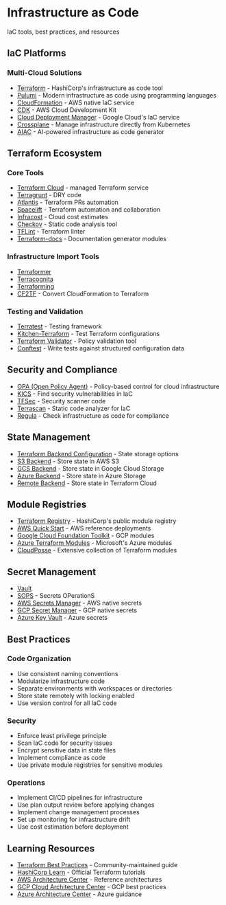 # Infrastructure as Code

IaC tools, best practices, and resources

## IaC Platforms

### Multi-Cloud Solutions

- [Terraform](https://www.terraform.io/) - HashiCorp's infrastructure as code tool
- [Pulumi](https://www.pulumi.com/) - Modern infrastructure as code using programming languages
- [CloudFormation](https://aws.amazon.com/cloudformation/) - AWS native IaC service
- [CDK](https://aws.amazon.com/cdk/) - AWS Cloud Development Kit
- [Cloud Deployment Manager](https://cloud.google.com/deployment-manager) - Google Cloud's IaC service
- [Crossplane](https://crossplane.io/) - Manage infrastructure directly from Kubernetes
- [AIAC](https://github.com/gofireflyio/aiac) - AI-powered infrastructure as code generator

## Terraform Ecosystem

### Core Tools

- [Terraform Cloud](https://cloud.hashicorp.com/products/terraform) - managed Terraform service
- [Terragrunt](https://terragrunt.gruntwork.io/) - DRY code
- [Atlantis](https://www.runatlantis.io/) - Terraform PRs automation
- [Spacelift](https://spacelift.io/) - Terraform automation and collaboration
- [Infracost](https://www.infracost.io/) - Cloud cost estimates
- [Checkov](https://www.checkov.io/) - Static code analysis tool
- [TFLint](https://github.com/terraform-linters/tflint) - Terraform linter
- [Terraform-docs](https://terraform-docs.io/) - Documentation generator modules

### Infrastructure Import Tools

- [Terraformer](https://github.com/GoogleCloudPlatform/terraformer)
- [Terracognita](https://github.com/cycloidio/terracognita)
- [Terraforming](https://github.com/dtan4/terraforming)
- [CF2TF](https://github.com/DontShaveTheYak/cf2tf) - Convert CloudFormation to Terraform

### Testing and Validation

- [Terratest](https://terratest.gruntwork.io/) - Testing framework
- [Kitchen-Terraform](https://github.com/newcontext-oss/kitchen-terraform) - Test Terraform configurations
- [Terraform Validator](https://github.com/GoogleCloudPlatform/terraform-validator) - Policy validation tool
- [Conftest](https://www.conftest.dev/) - Write tests against structured configuration data

## Security and Compliance

- [OPA (Open Policy Agent)](https://www.openpolicyagent.org/) - Policy-based control for cloud infrastructure
- [KICS](https://kics.io/) - Find security vulnerabilities in IaC
- [TFSec](https://github.com/aquasecurity/tfsec) - Security scanner code
- [Terrascan](https://github.com/accurics/terrascan) - Static code analyzer for IaC
- [Regula](https://regula.dev/) - Check infrastructure as code for compliance

## State Management

- [Terraform Backend Configuration](https://www.terraform.io/language/settings/backends) - State storage options
- [S3 Backend](https://www.terraform.io/language/settings/backends/s3) - Store state in AWS S3
- [GCS Backend](https://www.terraform.io/language/settings/backends/gcs) - Store state in Google Cloud Storage
- [Azure Backend](https://www.terraform.io/language/settings/backends/azurerm) - Store state in Azure Storage
- [Remote Backend](https://www.terraform.io/language/settings/backends/remote) - Store state in Terraform Cloud

## Module Registries

- [Terraform Registry](https://registry.terraform.io/) - HashiCorp's public module registry
- [AWS Quick Start](https://github.com/aws-quickstart) - AWS reference deployments
- [Google Cloud Foundation Toolkit](https://github.com/GoogleCloudPlatform/cloud-foundation-toolkit) - GCP modules
- [Azure Terraform Modules](https://github.com/Azure/terraform-azurerm-modules) - Microsoft's Azure modules
- [CloudPosse](https://github.com/cloudposse) - Extensive collection of Terraform modules

## Secret Management

- [Vault](https://www.vaultproject.io/)
- [SOPS](https://github.com/mozilla/sops) - Secrets OPerationS
- [AWS Secrets Manager](https://aws.amazon.com/secrets-manager/) - AWS native secrets
- [GCP Secret Manager](https://cloud.google.com/secret-manager) - GCP native secrets
- [Azure Key Vault](https://azure.microsoft.com/en-us/services/key-vault/) - Azure secrets

## Best Practices

### Code Organization

- Use consistent naming conventions
- Modularize infrastructure code
- Separate environments with workspaces or directories
- Store state remotely with locking enabled
- Use version control for all IaC code

### Security

- Enforce least privilege principle
- Scan IaC code for security issues
- Encrypt sensitive data in state files
- Implement compliance as code
- Use private module registries for sensitive modules

### Operations

- Implement CI/CD pipelines for infrastructure
- Use plan output review before applying changes
- Implement change management processes
- Set up monitoring for infrastructure drift
- Use cost estimation before deployment

## Learning Resources

- [Terraform Best Practices](https://www.terraform-best-practices.com/) - Community-maintained guide
- [HashiCorp Learn](https://learn.hashicorp.com/terraform) - Official Terraform tutorials
- [AWS Architecture Center](https://aws.amazon.com/architecture/) - Reference architectures
- [GCP Cloud Architecture Center](https://cloud.google.com/architecture) - GCP best practices
- [Azure Architecture Center](https://docs.microsoft.com/en-us/azure/architecture/) - Azure guidance 